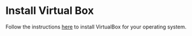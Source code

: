 # Install Virtual Box


Follow the instructions [here](https://www.virtualbox.org/wiki/Downloads) to install VirtualBox for your operating system.
